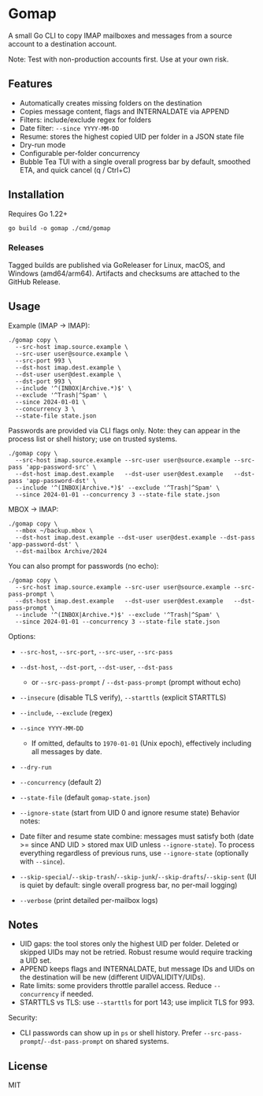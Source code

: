 # Gomap

A small Go CLI to copy IMAP mailboxes and messages from a source account to a destination account.

Note: Test with non-production accounts first. Use at your own risk.

## Features

- Automatically creates missing folders on the destination
- Copies message content, flags and INTERNALDATE via APPEND
- Filters: include/exclude regex for folders
- Date filter: `--since YYYY-MM-DD`
- Resume: stores the highest copied UID per folder in a JSON state file
- Dry-run mode
- Configurable per-folder concurrency
- Bubble Tea TUI with a single overall progress bar by default, smoothed ETA, and quick cancel (q / Ctrl+C)

## Installation

Requires Go 1.22+

```
go build -o gomap ./cmd/gomap
```

### Releases

Tagged builds are published via GoReleaser for Linux, macOS, and Windows (amd64/arm64).
Artifacts and checksums are attached to the GitHub Release.

## Usage

Example (IMAP → IMAP):

```
./gomap copy \
  --src-host imap.source.example \
  --src-user user@source.example \
  --src-port 993 \
  --dst-host imap.dest.example \
  --dst-user user@dest.example \
  --dst-port 993 \
  --include '^(INBOX|Archive.*)$' \
  --exclude '^Trash|^Spam' \
  --since 2024-01-01 \
  --concurrency 3 \
  --state-file state.json
```

Passwords are provided via CLI flags only. Note: they can appear in the process list or shell history; use on trusted systems.

```
./gomap copy \
  --src-host imap.source.example --src-user user@source.example --src-pass 'app-password-src' \
  --dst-host imap.dest.example   --dst-user user@dest.example   --dst-pass 'app-password-dst' \
  --include '^(INBOX|Archive.*)$' --exclude '^Trash|^Spam' \
  --since 2024-01-01 --concurrency 3 --state-file state.json
```

MBOX → IMAP:

```
./gomap copy \
  --mbox ~/backup.mbox \
  --dst-host imap.dest.example --dst-user user@dest.example --dst-pass 'app-password-dst' \
  --dst-mailbox Archive/2024
```

You can also prompt for passwords (no echo):

```
./gomap copy \
  --src-host imap.source.example --src-user user@source.example --src-pass-prompt \
  --dst-host imap.dest.example   --dst-user user@dest.example   --dst-pass-prompt \
  --include '^(INBOX|Archive.*)$' --exclude '^Trash|^Spam' \
  --since 2024-01-01 --concurrency 3 --state-file state.json
```

Options:

- `--src-host`, `--src-port`, `--src-user`, `--src-pass`
- `--dst-host`, `--dst-port`, `--dst-user`, `--dst-pass`
  - or `--src-pass-prompt` / `--dst-pass-prompt` (prompt without echo)
- `--insecure` (disable TLS verify), `--starttls` (explicit STARTTLS)
- `--include`, `--exclude` (regex)
- `--since YYYY-MM-DD`
  - If omitted, defaults to `1970-01-01` (Unix epoch), effectively including all messages by date.
- `--dry-run`
- `--concurrency` (default 2)
- `--state-file` (default `gomap-state.json`)
- `--ignore-state` (start from UID 0 and ignore resume state)
Behavior notes:

- Date filter and resume state combine: messages must satisfy both (date >= since AND UID > stored max UID unless `--ignore-state`). To process everything regardless of previous runs, use `--ignore-state` (optionally with `--since`).
- `--skip-special`/`--skip-trash`/`--skip-junk`/`--skip-drafts`/`--skip-sent`
  (UI is quiet by default: single overall progress bar, no per-mail logging)
- `--verbose` (print detailed per-mailbox logs)

## Notes

- UID gaps: the tool stores only the highest UID per folder. Deleted or skipped UIDs may not be retried. Robust resume would require tracking a UID set.
- APPEND keeps flags and INTERNALDATE, but message IDs and UIDs on the destination will be new (different UIDVALIDITY/UIDs).
- Rate limits: some providers throttle parallel access. Reduce `--concurrency` if needed.
- STARTTLS vs TLS: use `--starttls` for port 143; use implicit TLS for 993.

Security:

- CLI passwords can show up in `ps` or shell history. Prefer `--src-pass-prompt`/`--dst-pass-prompt` on shared systems.

## License

MIT
